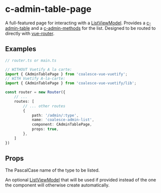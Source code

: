 # c-admin-table-page

<!-- MARKER:summary -->
    
A full-featured page for interacting with a [ListViewModel](/stacks/vue/layers/viewmodels.md). Provides a [c-admin-table](/stacks/vue/coalesce-vue-vuetify/components/c-admin-table.md) and a [c-admin-methods](/stacks/vue/coalesce-vue-vuetify/components/c-admin-methods.md) for the list. Designed to be routed to directly with [vue-router](https://router.vuejs.org/).

<!-- MARKER:summary-end -->

## Examples

``` ts
// router.ts or main.ts

// WITHOUT Vuetify A la carte:
import { CAdminTablePage } from 'coalesce-vue-vuetify';
// WITH Vuetify A-la-carte:
import { CAdminTablePage } from 'coalesce-vue-vuetify/lib';

const router = new Router({
    // ...
    routes: [
        // ... other routes
        {
            path: '/admin/:type',
            name: 'coalesce-admin-list',
            component: CAdminTablePage,
            props: true,
        },
    ]
})
```

## Props

<Prop def="type: string" lang="ts" />

The PascalCase name of the type to be listed.

<Prop def="list?: ListViewModel" lang="ts" />

An optional [ListViewModel](/stacks/vue/layers/viewmodels.md) that will be used if provided instead of the one the component will otherwise create automatically.
